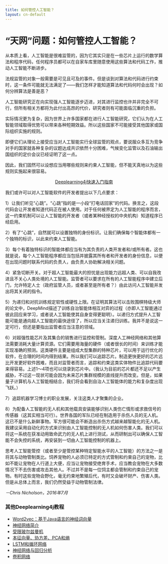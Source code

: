 ```yaml
---
title: 如何管控人工智能？
layout: cn-default
---
```


# “天网”问题：如何管控人工智能？

从本质上看，人工智能是很难监管的，因为它其实只是在一些芯片上运行的数学算法和程序代码，任何程序员都可以在自家车库里随意使用这些算法和代码工作，推动人工智能不断进步。

法规监管的对象一般需要是可见且可及的事件。但是谈到对算法和代码进行约束时，这一条件可能就无法满足了——我们怎样才能知道算法和代码何时会出现？如何分辨算法是善是恶？

人工智能研究正在向实现强人工智能逐步迈进，对其进行监控也许并非完全不可行，但所有相关方都将为此付出高昂的代价，研究者则有可能面临沉重的负担。

实际情况更为复杂，因为世界上许多国家都在进行人工智能研究，它们认为在人工智能领域取得优势可以带来各种短期效益。所以这些国家不可能接受其他国家或国际组织实施的规则。

即便它们从理论上接受应当对人工智能实行全球监管的观点，要说服众多互为竞争对手的国家就各种复杂的议题达成共识依然十分困难，气候变化监管以及石油输出国组织的定价会议已经证明了这一点。

因此，我们固然可以设想应当用哪些规则来约束人工智能，但不能天真地以为这些规则实施起来很容易。

<p align="center">
<a href="http://deeplearning4j.org/quickstart" class="btn btn-custom" onClick="ga('send', 'event', ‘quickstart', 'click');">Deeplearning4j快速入门指南</a>
</p>

我们或许可以对人工智能软件的开发者提出以下几点要求：

1）让我们听见“心跳”。“心跳”指的是一小段“打电话回家”的代码。换言之，这段代码会让开发者知道代码正在被人使用。对于任何被界定为人工智能的程序而言，这一约束机制可以让人工智能的开发者（或者某种经授权的中央机构）知道程序已经启用。

2）有了“心跳”，自然就可以设置独特的身份标识。让我们确保每个智能体都有一个独特的标识，以此来约束人工智能。

3）每个有着独特标识的智能体都应当有为其负责的人类开发者和/或所有者。这也就是说，每个人工智能程序都应当包括并披露其所有者和开发者的身份信息，以便在出现问题时联系代码的负责人，由负责人协助解决相关问题。

4）紧急切断开关。对于超人工智能最大的担忧是出现能力远超人类、可以自我改进且不关心人类处境的人工智能。监管者可以要求在所有的人工智能程序中建立后门，允许特定人士（政府监管人员，或者甚至是所有者？）由此访问人工智能并发出将其关闭的指令。

5）为递归和对抗训练规定软性或硬性上限。在证明其算法可以击败围棋特级大师的论文中，DeepMind描述了训练自治智能体相互对弈的过程（亦即人工智能通过彼此回应来学习，或者说人工智能使其自身变得更聪明）。以递归方式提升人工智能可能是通向超人工智能的最快途径了，所以应当关注递归训练。我并不是说这一定可行，但还是要指出监管者应当注意的领域。

6）对超强性能芯片及其集合的销售进行监控和管制。深度人工神经网络和其他算法需要消耗大量计算资源。它们需要用海量的硬件（或者很长的时间）来训练才能实现准确的预测。这类硬件主要是组成大型集群的特种芯片，可以用于运行优化的软件，在合理的时间内得到结果。所以我们可以追踪芯片。制造更快更好的芯片远比开发更好软件困难，而且对监管者而言，追踪和约束这类实体物件比追踪代码要来得容易。上述1～4项也可以烧录到芯片中。（我认为目前的芯片都还不足以产生威胁，不过这一现状可能会因为未来芯片集群规模的直线提升而改变。但是，如果量子计算机与人工智能相结合，我们将会看到自治人工智能体的能力和复杂度出现飞跃。）

7）追踪机器学习博士的职业发展，关注这类人才聚集的企业。

8）为配备人工智能的无人机和其他载具安装能够识别人类伤亡情形或求救信号的传感器（这其实相当可行）。世界各国的军队已经在制造用于杀伤人员的无人机。这已不是什么新鲜事物。军方很可能会不断造出杀伤方式越来越智能化的无人机。我建议采用自动化的方式来识别由人工智能控制的无人机如何伤害人类。我们可以将这一系统在获准动用致命武力的无人机上进行测试，从而研制出可以确保人工智能不会失控的系统，再安装到一切由人工智能控制的机器上。

思考人工智能管控（或者至少是管控某种特定智能水平的人工智能）的方法之一是将其与动物管制类比。饲养宠物的人必须已特定的方式管制和约束自己的宠物，比如不能让宠物在人行道上大便，应当让宠物接受绝育手术，应当教会宠物在大多数情况下不去伤害或攻击其他人。不过并不是每一位饲主都会管制和约束自己的宠物。有时这些宠物会野化，毫无约束地繁殖后代，有时又会破坏财产、伤害人类。但是从总体上而言，我们仍然受益于动物管制法律。

*－Chris Nicholson，2016年7月*

### <a name="beginner">其他Deeplearning4j教程</a>
* [Word2vec：基于Java语言的神经词向量](./word2vec)
* [神经网络简介](./neuralnet-overview)
* [受限玻尔兹曼机](./restrictedboltzmannmachine)
* [本征向量、协方差、PCA和熵](./cn/eigenvector)
* [LSTM和循环网络](./cn/lstm)
* [神经网络与回归分析](./linear-regression)
* [卷积网络](./convolutionalnets)
